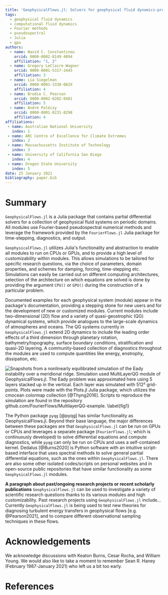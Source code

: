 ```yaml
---
title: 'GeophysicalFlows.jl: Solvers for geophysical fluid dynamics-problems in periodic domains on CPUs and GPUs'
tags:
  - geophysical fluid dynamics
  - computational fluid dynamics
  - Fourier methods
  - pseudospectral
  - Julia
  - gpu
authors:
  - name: Navid C. Constantinou
    orcid: 0000-0002-8149-4094
    affiliation: "1, 2"
  - name: Gregory LeClaire Wagner
    orcid: 0000-0001-5317-2445
    affiliation: 3
  - name: Lia Siegelman
    orcid: 0000-0003-3330-082X
    affiliation: 4
  - name: Brodie C. Pearson
    orcid: 0000-0002-0202-0481
    affiliation: 5
  - name: André Palóczy
    orcid: 0000-0001-8231-8298
    affiliation: 4
affiliations:
 - name: Australian National University
   index: 1
 - name: ARC Centre of Excellence for Climate Extremes
   index: 2
 - name: Massachussetts Institute of Technology
   index: 3
 - name: University of California San Diego
   index: 4
 - name: Oregon State University
   index: 5
date: 25 January 2021
bibliography: paper.bib
---
```


<!-- 
# Citations

Citations to entries in paper.bib should be in
[rMarkdown](http://rmarkdown.rstudio.com/authoring_bibliographies_and_citations.html)
format.

If you want to cite a software repository URL (e.g. something on GitHub without a preferred
citation) then you can do it with the example BibTeX entry below for @fidgit.

For a quick reference, the following citation commands can be used:
- `@author:2001`  ->  "Author et al. (2001)"
- `[@author:2001]` -> "(Author et al., 2001)"
- `[@author1:2001; @author2:2001]` -> "(Author1 et al., 2001; Author2 et al., 2002)"

Double dollars make self-standing equations:

$$\Theta(x) = \left\{\begin{array}{l}
0\textrm{ if } x < 0\cr
1\textrm{ else}
\end{array}\right.$$

You can also use plain \LaTeX for equations
\begin{equation}\label{eq:fourier}
\hat f(\omega) = \int_{-\infty}^{\infty} f(x) e^{i\omega x} dx
\end{equation}
and refer to \autoref{eq:fourier} from text.

-->

# Summary

`GeophysicalFlows.jl` is a Julia package that contains partial differential solvers for a collection of geophysical fluid systems on periodic domains. All modules use Fourier-based pseudospectral numerical methods and leverage the 
framework provided by the `FourierFlows.jl` Julia package for time-stepping, diagnostics, and 
output.

`GeophysicalFlows.jl` utilizes Julia's functionality and abstraction to enable all modules to
run on CPUs or GPUs, and to provide a high level of customizability within modules. This allows simulations to be tailored for specific research questions, via the choice of parameters, domain properties, and schemes for damping, forcing, time-stepping etc. Simulations can easily be carried out on different computing architectures, selection of the architecture on which equations are solved is done by 
providing the argument `CPU()` or `GPU()` during the construction of a particular problem.

Documented examples for each geophysical system (module) appear in the package's documentation, providing a stepping stone for new users and for the development of new or customized modules. Current modules include two-dimensional (2D) flow and a variety of quasi-geostrophic (QG) dynamical systems, which provide analogues to the large-scale dynamics of atmospheres and oceans. The QG systems currently in `GeophysicalFlows.jl` extend 2D dynamics to include the leading order effects of a third dimension through planetary rotation, bathymetry/topography, surface boundary conditions, stratification and quasi-2D layering. A community-based
collection of diagnostics throughout the modules are used to compute quantities like energy,
enstrophy, dissipation, etc.

![Snapshots from a nonlinearly equilibrated simulation of the Eady instability over a
meridional ridge. Simulation used `MultiLayerQG` module of `GeophysicalFlows.jl`. The Eady 
problem was approximated here using 5 layers stacked up in the vertical. Each layer was 
simulated with 512² grid-points. Plots were made with the `Plots.jl` Julia package, 
which utilizes the `cmocean` colormap collection [@Thyng2016]. Scripts to reproduce the 
simulation are found in the repository `github.com/FourierFlows/MultilayerQG-example`. \label{fig1}](PV_eady_nlayers5.png)

The Python package `pyqg` [@pyqg] has similar functionality as GeophysicalFlows.jl. Beyond their base language, the major 
differences between these packages are that `GeophysicalFlows.jl` can be run on GPUs or CPUs and leverages a separate package (`FourierFlows.jl`; which is continuously developed) to solve differential equations and compute diagnostics, while `pyqg` can only be run on CPUs and uses a self-contained kernel. Dedalus [@Burns2020] 
is Python software with an intuitive script-based interface that uses spectral methods to solve
general partial differential equations, such as the ones within `GeophysicalFlows.jl`. There are also some other isolated codes/scripts on personal websites and in open-source public repositories 
that have similar functionality as some `GeophysicalFlows.jl` modules. 

**A paragraph about past/ongoing research projects or recent scholarly publications** `GeophysicalFlows.jl` can be used to investigate  a variety of scientific research questions thanks to its various modules and high customizability. Past research projects using `GeophysicalFlows.jl` include... Currently `GeophysicalFlows.jl` is being used to test new theories for diagnosing turbulent energy transfers in geophysical flows [e.g. @Pearson2021], and to compare different observational sampling techniques in these flows.

# Acknowledgements

We acknowledge discussions with Keaton Burns, Cesar Rocha, and William Young. We would also 
like to take a moment to remember Sean R. Haney (February 1987-January 2021) who left us a 
bit too early.

# References
